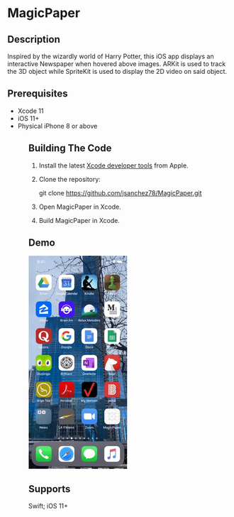 # MagicPaper

## Description 

Inspired by the wizardly world of Harry Potter, this iOS app displays an interactive Newspaper when hovered above images.
ARKit is used to track the 3D object while SpriteKit is used to display the 2D video on said object.

## Prerequisites

<ul>
<li>Xcode 11</li>

<li>iOS 11+</li>

<li>Physical iPhone 8 or above</li>

<ul>


## Building The Code

1. Install the latest [Xcode developer tools](https://developer.apple.com/) from Apple.

2. Clone the repository:

    git clone https://github.com/jsanchez78/MagicPaper.git
    
3. Open MagicPaper in Xcode.

4. Build MagicPaper in Xcode.


## Demo

![](./MagicPaper/Newspaper.gif)


## Supports

Swift; iOS 11+
